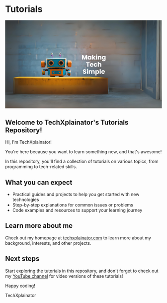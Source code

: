 # Tutorials
![TechXplainator-Banner](/page-assets/TechXplainator-Banner.png)

## Welcome to TechXplainator's Tutorials Repository!

Hi, I'm TechXplainator!

You're here because you want to learn something new, and that's awesome! 

In this repository, you'll find a collection of tutorials on various topics, from programming to tech-related skills.

## What you can expect

* Practical guides and projects to help you get started with new technologies
* Step-by-step explanations for common issues or problems
* Code examples and resources to support your learning journey

## Learn more about me

Check out my homepage at [techxplainator.com](https://techxplainator.com/) to learn more about my background, interests, and other projects.

## Next steps

Start exploring the tutorials in this repository, and don't forget to check out my [YouTube channel](https://www.youtube.com/@TechXplainator) for video versions of these tutorials!

Happy coding!

TechXplainator

###
